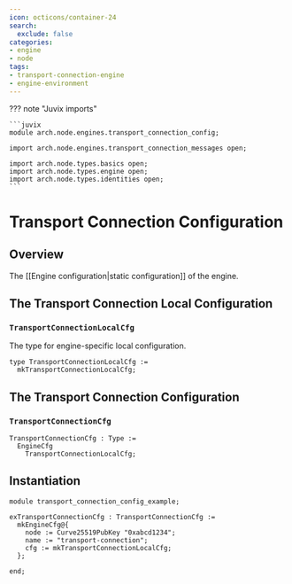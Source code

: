 ```yaml
---
icon: octicons/container-24
search:
  exclude: false
categories:
- engine
- node
tags:
- transport-connection-engine
- engine-environment
---
```


??? note "Juvix imports"

    ```juvix
    module arch.node.engines.transport_connection_config;

    import arch.node.engines.transport_connection_messages open;

    import arch.node.types.basics open;
    import arch.node.types.engine open;
    import arch.node.types.identities open;
    ```

# Transport Connection Configuration

## Overview

The [[Engine configuration|static configuration]] of the engine.

## The Transport Connection Local Configuration

### `TransportConnectionLocalCfg`

The type for engine-specific local configuration.

<!-- --8<-- [start:TransportConnectionLocalCfg] -->
```juvix
type TransportConnectionLocalCfg :=
  mkTransportConnectionLocalCfg;
```
<!-- --8<-- [end:TransportConnectionLocalCfg] -->

## The Transport Connection Configuration

### `TransportConnectionCfg`

<!-- --8<-- [start:TransportConnectionCfg] -->
```juvix
TransportConnectionCfg : Type :=
  EngineCfg
    TransportConnectionLocalCfg;
```
<!-- --8<-- [end:TransportConnectionCfg] -->

## Instantiation

<!-- --8<-- [start:exTransportConnectionCfg] -->
```juvix extract-module-statements
module transport_connection_config_example;

exTransportConnectionCfg : TransportConnectionCfg :=
  mkEngineCfg@{
    node := Curve25519PubKey "0xabcd1234";
    name := "transport-connection";
    cfg := mkTransportConnectionLocalCfg;
  };

end;
```
<!-- --8<-- [end:exTransportConnectionCfg] -->
